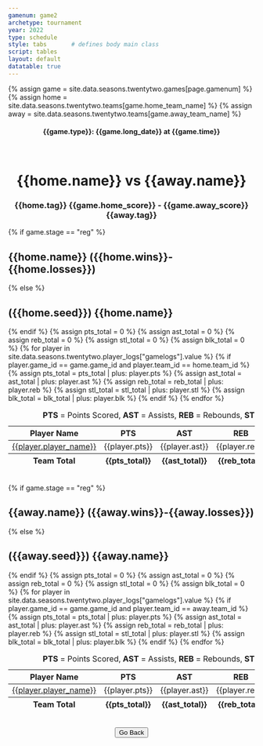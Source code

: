 ```yaml
---
gamenum: game2
archetype: tournament
year: 2022
type: schedule
style: tabs       # defines body main class
script: tables
layout: default
datatable: true
---
```

{% assign game = site.data.seasons.twentytwo.games[page.gamenum] %}
{% assign home = site.data.seasons.twentytwo.teams[game.home_team_name] %}
{% assign away = site.data.seasons.twentytwo.teams[game.away_team_name] %}

<h4 style="text-align: center;"> {{game.type}}: {{game.long_date}} at {{game.time}} </h4>
<br>
<h1 style="text-align: center;"> {{home.name}} vs {{away.name}}</h1>
<h3 style="text-align: center;"> {{home.tag}} {{game.home_score}} - {{game.away_score}} {{away.tag}} </h3>
{% if game.stage == "reg" %}
<h2> {{home.name}} ({{home.wins}}-{{home.losses}})</h2>
{% else %}
<h2> ({{home.seed}}) {{home.name}} </h2>
{% endif %}
<table class="display">
  <caption style="text-align: center;"> <b>PTS</b> = Points Scored, <b>AST</b> = Assists, <b>REB</b> = Rebounds, <b>STL</b> = Steals, <b>BLK</b> = Blocks </caption>
  <colgroup>
      <col class="nineteen"/>
      <col class="nine"/>
      <col class="nine"/>
      <col class="nine"/>
      <col class="nine"/>
      <col class="nine"/>
  </colgroup>
  <thead style="text-align: center;">
    <tr>
        <th>Player Name</th>
        <th>PTS</th>
        <th>AST</th>
        <th>REB</th>
        <th>STL</th>
        <th>BLK</th>
    </tr>
  </thead>
  <tbody style="text-align: center;">
  {% assign pts_total = 0 %}
  {% assign ast_total = 0 %}
  {% assign reb_total = 0 %}
  {% assign stl_total = 0 %}
  {% assign blk_total = 0 %}
  {% for player in site.data.seasons.twentytwo.player_logs["gamelogs"].value %}
  {% if player.game_id == game.game_id and player.team_id == home.team_id %}
  <tr>
      <td><a href="/players/{{player.player_id}}">{{player.player_name}}</a></td>
      <td>{{player.pts}}</td>
      <td>{{player.ast}}</td>
      <td>{{player.reb}}</td>
      <td>{{player.stl}}</td>
      <td>{{player.blk}}</td>
      {% assign pts_total = pts_total | plus: player.pts %}
      {% assign ast_total = ast_total | plus: player.ast %}
      {% assign reb_total = reb_total | plus: player.reb %}
      {% assign stl_total = stl_total | plus: player.stl %}
      {% assign blk_total = blk_total | plus: player.blk %}
   </tr>
  {% endif %}
  {% endfor %}
  <tfoot style="text-align: center;">
    <tr>
        <th>Team Total</th>
        <th>{{pts_total}}</th>
        <th>{{ast_total}}</th>
        <th>{{reb_total}}</th>
        <th>{{stl_total}}</th>
        <th>{{blk_total}}</th>
    </tr>
  </tfoot>
  </tbody>
</table>
<br>
{% if game.stage == "reg" %}
<h2> {{away.name}} ({{away.wins}}-{{away.losses}})</h2>
{% else %}
<h2> ({{away.seed}}) {{away.name}} </h2>
{% endif %}
<table class="display">
  <caption style="text-align: center;"> <b>PTS</b> = Points Scored, <b>AST</b> = Assists, <b>REB</b> = Rebounds, <b>STL</b> = Steals, <b>BLK</b> = Blocks </caption>
  <colgroup>
      <col class="nineteen"/>
      <col class="nine"/>
      <col class="nine"/>
      <col class="nine"/>
      <col class="nine"/>
      <col class="nine"/>
  </colgroup>
  <thead style="text-align: center;">
    <tr>
        <th>Player Name</th>
        <th>PTS</th>
        <th>AST</th>
        <th>REB</th>
        <th>STL</th>
        <th>BLK</th>
    </tr>
  </thead>
  <tbody style="text-align: center;">
  {% assign pts_total = 0 %}
  {% assign ast_total = 0 %}
  {% assign reb_total = 0 %}
  {% assign stl_total = 0 %}
  {% assign blk_total = 0 %}
  {% for player in site.data.seasons.twentytwo.player_logs["gamelogs"].value %}
  {% if player.game_id == game.game_id and player.team_id == away.team_id %}
  <tr>
      <td><a href="/players/{{player.player_id}}">{{player.player_name}}</a></td>
      <td>{{player.pts}}</td>
      <td>{{player.ast}}</td>
      <td>{{player.reb}}</td>
      <td>{{player.stl}}</td>
      <td>{{player.blk}}</td>
      {% assign pts_total = pts_total | plus: player.pts %}
      {% assign ast_total = ast_total | plus: player.ast %}
      {% assign reb_total = reb_total | plus: player.reb %}
      {% assign stl_total = stl_total | plus: player.stl %}
      {% assign blk_total = blk_total | plus: player.blk %}
   </tr>
  {% endif %}
  {% endfor %}
  <tfoot style="text-align: center;">
    <tr>
        <th>Team Total</th>
        <th>{{pts_total}}</th>
        <th>{{ast_total}}</th>
        <th>{{reb_total}}</th>
        <th>{{stl_total}}</th>
        <th>{{blk_total}}</th>
    </tr>
  </tfoot>
  </tbody>
</table>
<br>
<div style="display: flex; justify-content: center; align-items: center;">
  <button type="button" onclick="window.history.back()">Go Back</button>
</div>
